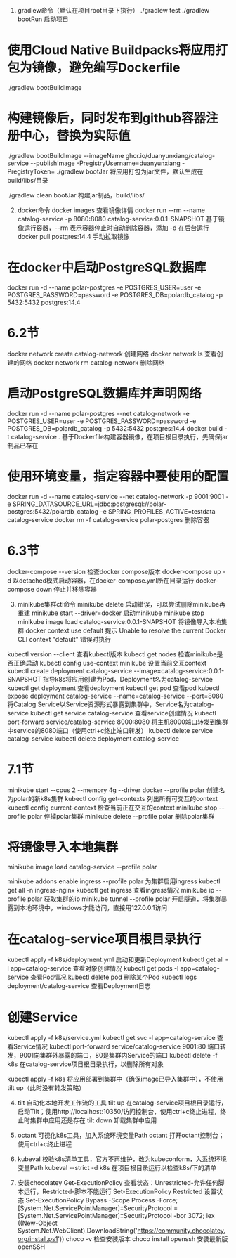 1. gradlew命令（默认在项目root目录下执行）
  ./gradlew test
  ./gradlew bootRun  启动项目
  # 使用Cloud Native Buildpacks将应用打包为镜像，避免编写Dockerfile
  ./gradlew bootBuildImage
  # 构建镜像后，同时发布到github容器注册中心，<token>替换为实际值
  ./gradlew bootBuildImage --imageName ghcr.io/duanyunxiang/catalog-service --publishImage -PregistryUsername=duanyunxiang -PregistryToken=<token>
  ./gradlew bootJar  将应用打包为jar文件，默认生成在build/libs/目录

  ./gradlew clean bootJar  构建jar制品，build/libs/

2. docker命令
  docker images  查看镜像详情
  docker run --rm --name catalog-service -p 8080:8080 catalog-service:0.0.1-SNAPSHOT  基于镜像运行容器，--rm 表示容器停止时自动删除容器，添加 -d 在后台运行
  docker pull postgres:14.4  手动拉取镜像
  # 在docker中启动PostgreSQL数据库
  docker run -d --name polar-postgres -e POSTGRES_USER=user -e POSTGRES_PASSWORD=password -e POSTGRES_DB=polardb_catalog -p 5432:5432 postgres:14.4

  # 6.2节
  docker network create catalog-network  创建网络
  docker network ls  查看创建的网络
  docker network rm catalog-network  删除网络
  # 启动PostgreSQL数据库并声明网络
  docker run -d --name polar-postgres --net catalog-network -e POSTGRES_USER=user -e POSTGRES_PASSWORD=password -e POSTGRES_DB=polardb_catalog -p 5432:5432 postgres:14.4
  docker build -t catalog-service .  基于Dockerfile构建容器镜像，在项目根目录执行，先确保jar制品已存在
  # 使用环境变量，指定容器中要使用的配置
  docker run -d --name catalog-service --net catalog-network -p 9001:9001 -e SPRING_DATASOURCE_URL=jdbc:postgresql://polar-postgres:5432/polardb_catalog -e SPRING_PROFILES_ACTIVE=testdata catalog-service
  docker rm -f catalog-service polar-postgres  删除容器

  # 6.3节
  docker-compose --version  检查docker compose版本
  docker-compose up -d  以detached模式启动容器，在docker-compose.yml所在目录运行
  docker-compose down  停止并移除容器

3. minikube集群ctl命令
  minikube delete  启动错误，可以尝试删除minikube再重建
  minikube start --driver=docker  启动minikube
  minikube stop
  minikube image load catalog-service:0.0.1-SNAPSHOT  将镜像导入本地集群
  docker context use default  提示 Unable to resolve the current Docker CLI context "default" 错误时执行

  kubectl version --client  查看kubectl版本
  kubectl get nodes  检查minikube是否正确启动
  kubectl config use-context minikube  设置当前交互context
  kubectl create deployment catalog-service --image=catalog-service:0.0.1-SNAPSHOT  指导k8s将应用创建为Pod，Deployment名为catalog-service
  kubectl get deployment  查看deployment
  kubectl get pod  查看pod
  kubectl expose deployment catalog-service --name=catalog-service --port=8080  将Catalog Service以Service资源形式暴露到集群中，Service名为catalog-service
  kubectl get service catalog-service  查看service创建情况
  kubectl port-forward service/catalog-service 8000:8080  将主机8000端口转发到集群中service的8080端口（使用ctrl+c终止端口转发）
  kubectl delete service catalog-service
  kubectl delete deployment catalog-service
  
  # 7.1节
  minikube start --cpus 2 --memory 4g --driver docker --profile polar  创建名为polar的新k8s集群
  kubectl config get-contexts 列出所有可交互的context
  kubectl config current-context 检查当前正在交互的context
  minikube stop --profile polar  停掉polar集群
  minikube delete --profile polar  删除polar集群
  # 将镜像导入本地集群
  minikube image load catalog-service --profile polar

  minikube addons enable ingress --profile polar  为集群启用ingress
  kubectl get all -n ingress-nginx
  kubectl get ingress  查看ingress情况
  minikube ip --profile polar  获取集群的ip
  minikube tunnel --profile polar  开启隧道，将集群暴露到本地环境中，windows才能访问，直接用127.0.0.1访问

  # 在catalog-service项目根目录执行
  kubectl apply -f k8s/deployment.yml  启动和更新Deployment
  kubectl get all -l app=catalog-service  查看对象创建情况
  kubectl get pods -l app=catalog-service  查看Pod情况
  kubectl delete pod <pod-name>  删除某个Pod
  kubectl logs deployment/catalog-service  查看Deployment日志
  # 创建Service
  kubectl apply -f k8s/service.yml
  kubectl get svc -l app=catalog-service  查看Service情况
  kubectl port-forward service/catalog-service 9001:80  端口转发，9001向集群外暴露的端口，80是集群内Service的端口
  kubectl delete -f k8s  在catalog-service项目根目录执行，以删除所有对象

  kubectl apply -f k8s  将应用部署到集群中（确保image已导入集群中），不使用tilt up（此时没有转发策略）

4. tilt 自动化本地开发工作流的工具
  tilt up  在catalog-service项目根目录运行，启动Tilt；使用http://localhost:10350/访问控制台，使用ctrl+c终止进程，终止时集群中应用还是存在
  tilt down  卸载集群中应用

5. octant 可视化k8s工具，加入系统环境变量Path
  octant  打开octant控制台；使用ctrl+c终止进程

6. kubeval 校验k8s清单工具，官方不再维护，改为kubeconform，入系统环境变量Path
  kubeval --strict -d k8s  在项目根目录运行以检查k8s/下的清单

7. 安装chocolatey
  Get-ExecutionPolicy  查看状态：Unrestricted-允许任何脚本运行，Restricted-脚本不能运行 
  Set-ExecutionPolicy Restricted  设置状态
  Set-ExecutionPolicy Bypass -Scope Process -Force; [System.Net.ServicePointManager]::SecurityProtocol = [System.Net.ServicePointManager]::SecurityProtocol -bor 3072; iex ((New-Object System.Net.WebClient).DownloadString('https://community.chocolatey.org/install.ps1'))
  choco -v  检查安装版本
  choco install openssh  安装最新版openSSH
